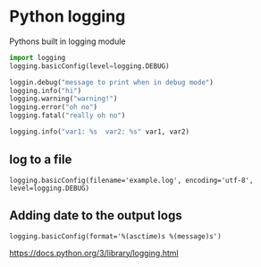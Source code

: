 # Python logging

Pythons built in logging module

```python
import logging
logging.basicConfig(level=logging.DEBUG)

loggin.debug("message to print when in debug mode")
logging.info("hi")
logging.warning("warning!")
logging.error("oh no")
logging.fatal("really oh no")

logging.info("var1: %s  var2: %s" var1, var2)
```

## log to a file
`logging.basicConfig(filename='example.log', encoding='utf-8', level=logging.DEBUG)`

## Adding date to the output logs
`logging.basicConfig(format='%(asctime)s %(message)s')`

https://docs.python.org/3/library/logging.html

